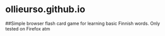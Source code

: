 # ollieurso.github.io

##Simple browser flash card game for learning basic Finnish words. Only tested on Firefox atm
